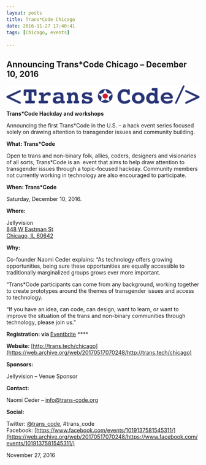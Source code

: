 ```yaml
---
layout: posts
title: Trans*Code Chicago
date: 2016-11-27 17:40:41
tags: [Chicago, events]

---
```


## Announcing Trans*Code Chicago – December 10, 2016

![Trans*Code USA log0](/images/TransCode_USA_medium.png)

**Trans*Code Hackday and workshops**

Announcing the first&nbsp;Trans*Code in the U.S. – a&nbsp;hack event series focused solely on drawing attention to transgender issues and community building.

**What: Trans*Code**

Open to trans and non-binary folk, allies, coders, designers and visionaries of all sorts, Trans*Code is an&nbsp; event that aims to help draw attention to transgender issues through a topic-focused hackday. Community members not currently working in technology are also encouraged to participate.

**When: Trans*Code**

Saturday, December 10, 2016.

**Where:**

Jellyvision  
[848 W Eastman St](https://www.google.com/maps/place/848+W+Eastman+St,+Chicago,+IL+60642/@41.9074372,-87.6507001,15.96z/data=!4m5!3m4!1s0x880fd325a7f950b1:0xfb2ae9201543d325!8m2!3d41.9074853!4d-87.6506943?hl=en-US)  
[Chicago, IL  60642](https://www.google.com/maps/place/848+W+Eastman+St,+Chicago,+IL+60642/@41.9074372,-87.6507001,15.96z/data=!4m5!3m4!1s0x880fd325a7f950b1:0xfb2ae9201543d325!8m2!3d41.9074853!4d-87.6506943?hl=en-US)

**Why:**

Co-founder Naomi Ceder explains: “As technology offers growing opportunities, being sure these opportunities are equally accessible to traditionally marginalized groups grows ever more important.

“Trans*Code participants can come from any background, working together to create prototypes around the themes of transgender issues and access to technology.

“If you have an idea, can code, can design, want to learn, or want to improve the situation of the trans and non-binary communities through technology, please join us.”

**Registration: via<span>&nbsp;</span>**[Eventbrite](https://web.archive.org/web/20170517070248/https://www.eventbrite.com/edit?eid=28100861433)  ****

**Website:<span>&nbsp;</span>**[http://trans.tech/chicago](https://web.archive.org/web/20170517070248/http://trans.tech/chicago)

**Sponsors:**

Jellyvision&nbsp;– Venue Sponsor

**Contact:**

Naomi Ceder – info@trans-code.org

**Social:**

Twitter: [@trans_code](https://web.archive.org/web/20170517070248/https://twitter.com/trans_code), #trans_code  
Facebook: [https://www.facebook.com/events/1019137581545311/](https://web.archive.org/web/20170517070248/https://www.facebook.com/events/1019137581545311/)

November 27, 2016